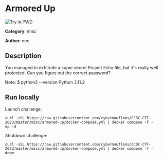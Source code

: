 # Armored Up

[![Try in PWD](https://raw.githubusercontent.com/play-with-docker/stacks/master/assets/images/button.png)](https://labs.play-with-docker.com/?stack=https://raw.githubusercontent.com/cybermouflons/CCSC-CTF-2023/master/misc/armored-up/docker-compose.yml)


**Category**: misc

**Author**: neo

## Description

You managed to exfiltrate a super secret Project Echo file, but it's really
well protected. Can you figure out the correct password?

Note:
  $ python3 --version
  Python 3.11.2



## Run locally

Launch challenge:
```
curl -sSL https://raw.githubusercontent.com/cybermouflons/CCSC-CTF-2023/master/misc/armored-up/docker-compose.yml | docker compose -f - up -d
```

Shutdown challenge:
```
curl -sSL https://raw.githubusercontent.com/cybermouflons/CCSC-CTF-2023/master/misc/armored-up/docker-compose.yml | docker compose -f - down
```
